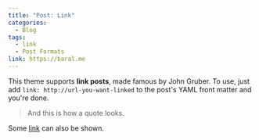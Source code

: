 ```yaml
---
title: "Post: Link"
categories:
  - Blog
tags:
  - link
  - Post Formats
link: https://baral.me
---
```


This theme supports **link posts**, made famous by John Gruber. To use, just add `link: http://url-you-want-linked` to the post's YAML front matter and you're done.

> And this is how a quote looks.

Some [link](#) can also be shown.